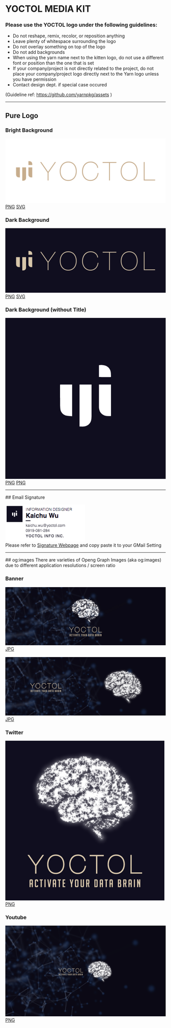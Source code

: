 # YOCTOL MEDIA KIT
### Please use the YOCTOL logo under the following guidelines:

- Do not reshape, remix, recolor, or reposition anything
- Leave plenty of whitespace surrounding the logo
- Do not overlay something on top of the logo
- Do not add backgrounds
- When using the yarn name next to the kitten logo, do not use a different font or position than the one that is set
- If your company/project is not directly related to the project, do not place your company/project logo directly next to the Yarn logo unless you have permission
- Contact design dept. if special case occured

(Guideline ref: https://github.com/yarnpkg/assets )


<hr />

## Pure Logo
### Bright Background
![](https://github.com/Yoctol/assets/blob/master/Yoctol_Logo__BrightBg.png)
<br />
[PNG](https://github.com/Yoctol/assets/blob/master/Yoctol_Logo__BrightBg.png)
[SVG](https://github.com/Yoctol/assets/blob/master/Yoctol_Logo__BrightBg.svg)

### Dark Background
![](https://github.com/Yoctol/assets/blob/master/Yoctol_Logo__DarkBg.png)
<br />
[PNG](https://github.com/Yoctol/assets/blob/master/Yoctol_Logo__DarkBg.png)
[SVG](https://github.com/Yoctol/assets/blob/master/Yoctol_Logo__DarkBg.svg)

### Dark Background (without Title)
![](https://github.com/Yoctol/assets/blob/master/LogoOnly.png)
<br />
[PNG](https://github.com/Yoctol/assets/blob/master/LogoOnly.png)
[PNG](https://github.com/Yoctol/assets/blob/master/LogoOnly.svg)



<hr />
## Email Signature

![](https://github.com/Yoctol/assets/blob/master/Signature_Snapshot.png)
<br />
Please refer to [Signature Webpage](https://dl.dropboxusercontent.com/u/19373021/YOCTOL/testing%20pool/signature_03.html)
and copy paste it to your GMail Setting

<hr />
## og:images
There are varieties of Openg Graph Images (aka og:images) due to different application resolutions / screen ratio

### Banner
![](https://github.com/Yoctol/assets/blob/master/og_image_Banner.jpg)
<br />
[JPG](https://github.com/Yoctol/assets/blob/master/og_image_Banner.jpg)
<br /> 
<br /> 
![](https://github.com/Yoctol/assets/blob/master/og_images_Banner2.jpg)
<br />
[JPG](https://github.com/Yoctol/assets/blob/master/og_images_Banner2.jpg)

### Twitter
![](https://github.com/Yoctol/assets/blob/master/og_image_Square.png)
<br />
[PNG](https://github.com/Yoctol/assets/blob/master/og_image_Square.png)

### Youtube
![](https://github.com/Yoctol/assets/blob/master/og_images_Youtube.png)
<br />
[PNG](https://github.com/Yoctol/assets/blob/master/og_images_Youtube.png)
